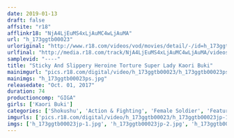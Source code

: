 ```yaml
---
date: 2019-01-13
draft: false
affsite: "r18"
afflinkr18: "NjA4LjEuMS4xLjAuMC4wLjAuMA"
url: "h_173ggtb00023"
urloriginal: "http://www.r18.com/videos/vod/movies/detail/-/id=h_173ggtb00023"
urlfinal: "http://media.r18.com/track/NjA4LjEuMS4xLjAuMC4wLjAuMA/videos/vod/movies/detail/-/id=h_173ggtb00023"
samplevid: "----"
title: "Sticky And Slippery Heroine Torture Super Lady Kaori Buki"
mainimgurl: "pics.r18.com/digital/video/h_173ggtb00023/h_173ggtb00023ps.jpg"
mainimgs: "h_173ggtb00023ps.jpg"
releasedate: "Oct. 01, 2017"
duration: 74
productioncomp: "GIGA"
girls: ['Kaori Buki']
categories: ['Shokushu', 'Action & Fighting', 'Female Soldier', 'Featured Actress', 'Special Effects', 'Handjob']
imgurls: ['pics.r18.com/digital/video/h_173ggtb00023/h_173ggtb00023jp-1.jpg', 'pics.r18.com/digital/video/h_173ggtb00023/h_173ggtb00023jp-2.jpg', 'pics.r18.com/digital/video/h_173ggtb00023/h_173ggtb00023jp-3.jpg', 'pics.r18.com/digital/video/h_173ggtb00023/h_173ggtb00023jp-4.jpg', 'pics.r18.com/digital/video/h_173ggtb00023/h_173ggtb00023jp-5.jpg', 'pics.r18.com/digital/video/h_173ggtb00023/h_173ggtb00023jp-6.jpg', 'pics.r18.com/digital/video/h_173ggtb00023/h_173ggtb00023jp-7.jpg', 'pics.r18.com/digital/video/h_173ggtb00023/h_173ggtb00023jp-8.jpg', 'pics.r18.com/digital/video/h_173ggtb00023/h_173ggtb00023jp-9.jpg', 'pics.r18.com/digital/video/h_173ggtb00023/h_173ggtb00023jp-10.jpg', 'pics.r18.com/digital/video/h_173ggtb00023/h_173ggtb00023jp-11.jpg', 'pics.r18.com/digital/video/h_173ggtb00023/h_173ggtb00023jp-12.jpg', 'pics.r18.com/digital/video/h_173ggtb00023/h_173ggtb00023jp-13.jpg', 'pics.r18.com/digital/video/h_173ggtb00023/h_173ggtb00023jp-14.jpg', 'pics.r18.com/digital/video/h_173ggtb00023/h_173ggtb00023jp-15.jpg', 'pics.r18.com/digital/video/h_173ggtb00023/h_173ggtb00023jp-16.jpg', 'pics.r18.com/digital/video/h_173ggtb00023/h_173ggtb00023jp-17.jpg', 'pics.r18.com/digital/video/h_173ggtb00023/h_173ggtb00023jp-18.jpg', 'pics.r18.com/digital/video/h_173ggtb00023/h_173ggtb00023jp-19.jpg', 'pics.r18.com/digital/video/h_173ggtb00023/h_173ggtb00023jp-20.jpg']
imgs: ['h_173ggtb00023jp-1.jpg', 'h_173ggtb00023jp-2.jpg', 'h_173ggtb00023jp-3.jpg', 'h_173ggtb00023jp-4.jpg', 'h_173ggtb00023jp-5.jpg', 'h_173ggtb00023jp-6.jpg', 'h_173ggtb00023jp-7.jpg', 'h_173ggtb00023jp-8.jpg', 'h_173ggtb00023jp-9.jpg', 'h_173ggtb00023jp-10.jpg', 'h_173ggtb00023jp-11.jpg', 'h_173ggtb00023jp-12.jpg', 'h_173ggtb00023jp-13.jpg', 'h_173ggtb00023jp-14.jpg', 'h_173ggtb00023jp-15.jpg', 'h_173ggtb00023jp-16.jpg', 'h_173ggtb00023jp-17.jpg', 'h_173ggtb00023jp-18.jpg', 'h_173ggtb00023jp-19.jpg', 'h_173ggtb00023jp-20.jpg']
---
```

